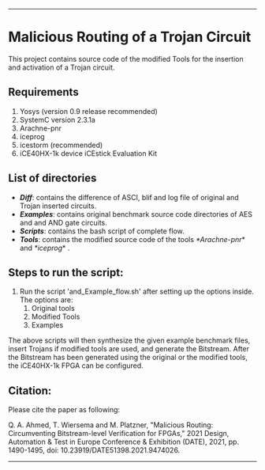 
----------------------------
 
 
# Malicious Routing of a Trojan Circuit
This project contains source code of the modified Tools for the insertion and activation of a Trojan circuit. 
## **Requirements**
1. Yosys (version 0.9 release recommended)
1. SystemC version 2.3.1a
1. Arachne-pnr 
1. iceprog
1. icestorm (recommended)
1. iCE40HX-1k device iCEstick Evaluation Kit

## **List of directories**
- _**Diff**_: contains the difference of ASCI, blif and log file of original and Trojan inserted circuits.
- _**Examples**_: contains original benchmark source code directories of AES and and AND gate circuits.
- _**Scripts**_: contains the bash script of complete flow.
- _**Tools**_: contains the modified source code of the tools _*Arachne-pnr_* and _*iceprog_* .

## **Steps to run the script:**
1. Run the script 'and_Example_flow.sh' after setting up the options inside. The options are:
    1. Original tools
    1. Modified Tools
    1. Examples

The above scripts will then synthesize the given example benchmark files, insert Trojans if modified tools are used, and generate the Bitstream. 
After the Bitstream has been generated using the original or the modified tools, the iCE40HX-1k FPGA can be configured.

## **Citation:**
Please cite the paper as following:

Q. A. Ahmed, T. Wiersema and M. Platzner, "Malicious Routing: Circumventing Bitstream-level Verification for FPGAs," 2021 Design, Automation & Test in Europe Conference & Exhibition (DATE), 2021, pp. 1490-1495, doi: 10.23919/DATE51398.2021.9474026.
 

----